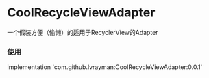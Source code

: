 # CoolRecycleViewAdapter
一个假装方便（偷懒）的适用于RecyclerView的Adapter

### 使用

 implementation 'com.github.lvrayman:CoolRecycleViewAdapter:0.0.1'